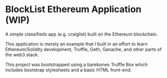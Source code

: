 # BlockList Ethereum Application (WIP)

A simple classifieds app (e.g. craiglist) built on the Ethereum blockchain.

This application is merely an example that I built in an effort to learn Ethereum/Solidity development, Truffle, Geth, Ganache, and other parts of the web3 stack.

This project was bootstrapped using a barebones Truffle Box which includes bootstrap stylesheets and a basic HTML front-end.

